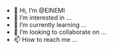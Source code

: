 - 👋 Hi, I’m @ElNEMI
- 👀 I’m interested in ...
- 🌱 I’m currently learning ...
- 💞️ I’m looking to collaborate on ...
- 📫 How to reach me ...

<!---
ElNEMI/ElNEMI is a ✨ special ✨ repository because its `README.md` (this file) appears on your GitHub profile.
You can click the Preview link to take a look at your changes.
--->
